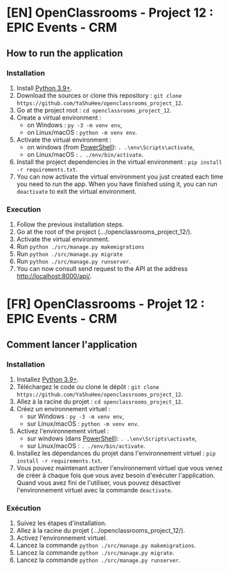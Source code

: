 # [EN] OpenClassrooms - Project 12 : EPIC Events - CRM

## How to run the application
### Installation
1. Install [Python 3.9+](https://www.python.org/downloads/).
2. Download the sources or clone this repository : ```git clone https://github.com/YaShuHee/openclassrooms_project_12```.
3. Go at the project root : ```cd openclassrooms_project_12```.
4. Create a virtual environment :
    - on Windows : ```py -3 -m venv env```,
    - on Linux/macOS : ```python -m venv env```.
5. Activate the virtual environment :
    - on windows (from [PowerShell](https://docs.microsoft.com/fr-fr/powershell/)): ```. .\env\Scripts\activate```,
    - on Linux/macOS : ```. ./env/bin/activate```.
6. Install the project dependencies in the virtual environment : ```pip install -r requirements.txt```.
7. You can now activate the virtual environment you just created each time you need to run the app.
When you have finished using it, you can run ```deactivate``` to exit the virtual environment.

### Execution
1. Follow the previous installation steps.
2. Go at the root of the project (.../openclassrooms_project_12/).
3. Activate the virtual environment.
4. Run ```python ./src/manage.py makemigrations```
5. Run ```python ./src/manage.py migrate```
6. Run ```python ./src/manage.py runserver```.
7. You can now consult send request to the API at the address [http://localhost:8000/api/](http://localhost:8000/api/).


# [FR] OpenClassrooms - Projet 12 :  EPIC Events - CRM

## Comment lancer l'application
### Installation
1. Installez [Python 3.9+](https://www.python.org/downloads/).
2. Téléchargez le code ou clone le dépôt : ```git clone https://github.com/YaShuHee/openclassrooms_project_12```.
3. Allez à la racine du projet : ```cd openclassrooms_project_12```.
4. Créez un environnement virtuel :
    - sur Windows : ```py -3 -m venv env```,
    - sur Linux/macOS : ```python -m venv env```.
5. Activez l'environnement virtuel :
    - sur windows (dans [PowerShell](https://docs.microsoft.com/fr-fr/powershell/)): ```. .\env\Scripts\activate```,
    - sur Linux/macOS : ```. ./env/bin/activate```.
6. Installez les dépendances du projet dans l'environnement virtuel : ```pip install -r requirements.txt```.
7. Vous pouvez maintenant activer l'environnement virtuel que vous venez de créer à chaque fois que vous avez besoin d'exécuter l'application.
Quand vous avez fini de l'utiliser, vous pouvez désactiver l'environnement virtuel avec la commande  ```deactivate```.

### Exécution
1. Suivez les étapes d'installation.
2. Allez à la racine du projet (.../openclassrooms_project_12/).
3. Activez l'environnement virtuel.
4. Lancez la commande ```python ./src/manage.py makemigrations```.
5. Lancez la commande ```python ./src/manage.py migrate```.
6. Lancez la commande ```python ./src/manage.py runserver```.
